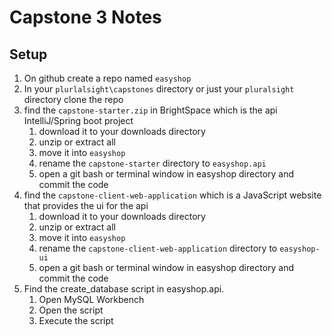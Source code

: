 # Capstone 3 Notes

## Setup

1. On github create a repo named `easyshop`
2. In your `plurlalsight\capstones` directory or just your `pluralsight` directory clone the repo
3. find the `capstone-starter.zip` in BrightSpace which is the api IntelliJ/Spring boot project
   1. download it to your downloads directory
   2. unzip or extract all
   3. move it into `easyshop`
   4. rename the `capstone-starter` directory to `easyshop.api`
   5. open a git bash or terminal window in easyshop directory and commit the code
4. find the `capstone-client-web-application` which is a JavaScript website that provides the ui for the api
   1. download it to your downloads directory
   2. unzip or extract all
   3. move it into `easyshop`
   4. rename the `capstone-client-web-application` directory to `easyshop-ui`
   5. open a git bash or terminal window in easyshop directory and commit the code
5. Find the create_database script in easyshop.api.
   1. Open MySQL Workbench
   2. Open the script
   3. Execute the script
